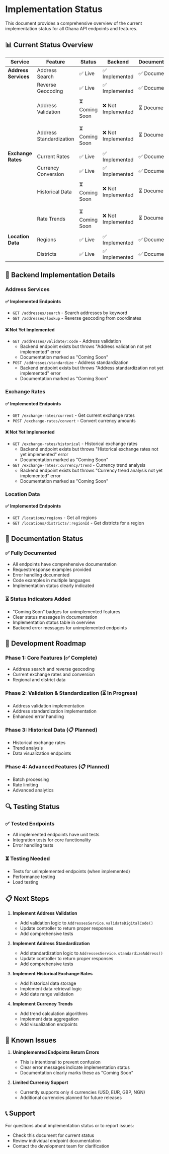 # Implementation Status

This document provides a comprehensive overview of the current implementation status for all Ghana API endpoints and features.

## 📊 Current Status Overview

| Service              | Feature                 | Status         | Backend            | Documentation | Notes                            |
| -------------------- | ----------------------- | -------------- | ------------------ | ------------- | -------------------------------- |
| **Address Services** | Address Search          | ✅ Live        | ✅ Implemented     | ✅ Documented | Fully functional                 |
|                      | Reverse Geocoding       | ✅ Live        | ✅ Implemented     | ✅ Documented | Fully functional                 |
|                      | Address Validation      | ⏳ Coming Soon | ❌ Not Implemented | ⏳ Documented | Endpoint exists but throws error |
|                      | Address Standardization | ⏳ Coming Soon | ❌ Not Implemented | ⏳ Documented | Endpoint exists but throws error |
| **Exchange Rates**   | Current Rates           | ✅ Live        | ✅ Implemented     | ✅ Documented | Fully functional                 |
|                      | Currency Conversion     | ✅ Live        | ✅ Implemented     | ✅ Documented | Fully functional                 |
|                      | Historical Data         | ⏳ Coming Soon | ❌ Not Implemented | ⏳ Documented | Endpoint exists but throws error |
|                      | Rate Trends             | ⏳ Coming Soon | ❌ Not Implemented | ⏳ Documented | Endpoint exists but throws error |
| **Location Data**    | Regions                 | ✅ Live        | ✅ Implemented     | ✅ Documented | Fully functional                 |
|                      | Districts               | ✅ Live        | ✅ Implemented     | ✅ Documented | Fully functional                 |

## 🔧 Backend Implementation Details

### Address Services

#### ✅ Implemented Endpoints

- `GET /addresses/search` - Search addresses by keyword
- `GET /addresses/lookup` - Reverse geocoding from coordinates

#### ❌ Not Yet Implemented

- `GET /addresses/validate/:code` - Address validation
  - Backend endpoint exists but throws "Address validation not yet implemented" error
  - Documentation marked as "Coming Soon"
- `POST /addresses/standardize` - Address standardization
  - Backend endpoint exists but throws "Address standardization not yet implemented" error
  - Documentation marked as "Coming Soon"

### Exchange Rates

#### ✅ Implemented Endpoints

- `GET /exchange-rates/current` - Get current exchange rates
- `POST /exchange-rates/convert` - Convert currency amounts

#### ❌ Not Yet Implemented

- `GET /exchange-rates/historical` - Historical exchange rates
  - Backend endpoint exists but throws "Historical exchange rates not yet implemented" error
  - Documentation marked as "Coming Soon"
- `GET /exchange-rates/:currency/trend` - Currency trend analysis
  - Backend endpoint exists but throws "Currency trend analysis not yet implemented" error
  - Documentation marked as "Coming Soon"

### Location Data

#### ✅ Implemented Endpoints

- `GET /locations/regions` - Get all regions
- `GET /locations/districts/:regionId` - Get districts for a region

## 📝 Documentation Status

### ✅ Fully Documented

- All endpoints have comprehensive documentation
- Request/response examples provided
- Error handling documented
- Code examples in multiple languages
- Implementation status clearly indicated

### ⏳ Status Indicators Added

- "Coming Soon" badges for unimplemented features
- Clear status messages in documentation
- Implementation status table in overview
- Backend error messages for unimplemented endpoints

## 🚀 Development Roadmap

### Phase 1: Core Features (✅ Complete)

- Address search and reverse geocoding
- Current exchange rates and conversion
- Regional and district data

### Phase 2: Validation & Standardization (⏳ In Progress)

- Address validation implementation
- Address standardization implementation
- Enhanced error handling

### Phase 3: Historical Data (📋 Planned)

- Historical exchange rates
- Trend analysis
- Data visualization endpoints

### Phase 4: Advanced Features (📋 Planned)

- Batch processing
- Rate limiting
- Advanced analytics

## 🔍 Testing Status

### ✅ Tested Endpoints

- All implemented endpoints have unit tests
- Integration tests for core functionality
- Error handling tests

### ⏳ Testing Needed

- Tests for unimplemented endpoints (when implemented)
- Performance testing
- Load testing

## 📋 Next Steps

1. **Implement Address Validation**

   - Add validation logic to `AddressesService.validateDigitalCode()`
   - Update controller to return proper responses
   - Add comprehensive tests

2. **Implement Address Standardization**

   - Add standardization logic to `AddressesService.standardizeAddress()`
   - Update controller to return proper responses
   - Add comprehensive tests

3. **Implement Historical Exchange Rates**

   - Add historical data storage
   - Implement data retrieval logic
   - Add date range validation

4. **Implement Currency Trends**
   - Add trend calculation algorithms
   - Implement data aggregation
   - Add visualization endpoints

## 🐛 Known Issues

1. **Unimplemented Endpoints Return Errors**

   - This is intentional to prevent confusion
   - Clear error messages indicate implementation status
   - Documentation clearly marks these as "Coming Soon"

2. **Limited Currency Support**
   - Currently supports only 4 currencies (USD, EUR, GBP, NGN)
   - Additional currencies planned for future releases

## 📞 Support

For questions about implementation status or to report issues:

- Check this document for current status
- Review individual endpoint documentation
- Contact the development team for clarification

